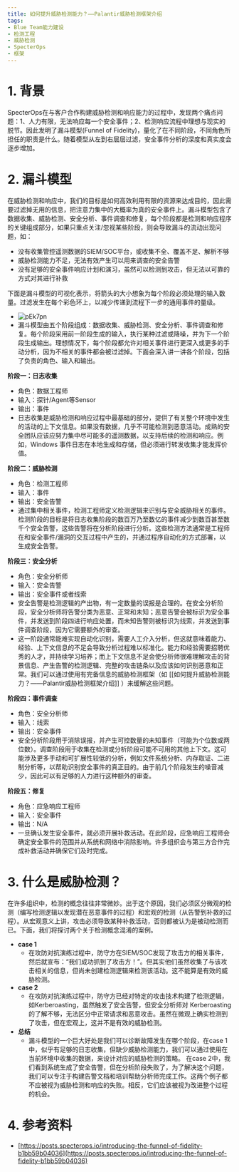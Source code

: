```yaml
---
title: 如何提升威胁检测能力？——Palantir威胁检测框架介绍
tags:
- Blue Team能力建设
- 检测工程
- 威胁检测
- SpecterOps
- 框架
---
```


# 1. 背景
SpecterOps在与客户合作构建威胁检测和响应能力的过程中，发现两个痛点问题：1、人力有限，无法响应每一个安全事件；2、检测响应流程中理想与现实的脱节。因此发明了漏斗模型(Funnel of Fidelity)，量化了在不同阶段，不同角色所担任的职责是什么。随着模型从左到右层层过滤，安全事件分析的深度和真实度会逐步增加。

# 2. 漏斗模型
在威胁检测和响应中，我们的目标是如何高效利用有限的资源来达成目的，因此需要过滤掉无用的信息，把注意力集中的大概率为真的安全事件上。漏斗模型包含了数据收集、威胁检测、安全分析、事件调查和修复，每个阶段都是检测和响应程序的关键组成部分，如果只重点关注/忽视某些阶段，则会导致漏斗的流动出现问题，如：

- 没有收集管控遥测数据的SIEM/SOC平台，或收集不全、覆盖不足、解析不够
- 威胁检测能力不足，无法有效产生可以用来调查的安全告警
- 没有足够的安全事件响应计划和演习，虽然可以检测到攻击，但无法以可靠的方式对其进行补救

下面是漏斗模型的可视化表示，将箭头的大小想象为每个阶段必须处理的输入数量。过滤发生在每个彩色环上，以减少传递到流程下一步的通用事件的量级。

- ![pEk7pn](https://cdn.jsdelivr.net/gh/MarsAuthority/sec_pic@master/uPic/2023-01/pEk7pn.jpg)
- 漏斗模型由五个阶段组成：数据收集、威胁检测、安全分析、事件调查和修复。每个阶段采用前一阶段生成的输入，执行某种过滤或降噪，并为下一个阶段生成输出。理想情况下，每个阶段都允许对相关事件进行更深入或更多的手动分析，因为不相关的事件都会被过滤掉。下面会深入讲一讲各个阶段，包括了负责的角色、输入和输出。

**阶段一：日志收集**

- 角色：数据工程师
- 输入：探针/Agent等Sensor
- 输出：事件
- 日志收集是威胁检测和响应过程中最基础的部分，提供了有关整个环境中发生的活动的上下文信息。如果没有数据，几乎不可能检测到恶意活动。成熟的安全团队应该应努力集中尽可能多的遥测数据，以支持后续的检测和响应。例如，Windows 事件日志在本地生成和存储，但必须进行转发收集才能发挥价值。

**阶段二：威胁检测**

- 角色：检测工程师
- 输入：事件
- 输出：安全告警
- 通过集中相关事件，检测工程师定义检测逻辑来识别与安全威胁相关的事件。检测阶段的目标是将日志收集阶段的数百万乃至数亿的事件减少到数百甚至数千个安全告警，这些告警将在分析阶段进行分析。这些检测方法通常是工程师在和安全事件/漏洞的交互过程中产生的，并通过程序自动化的方式部署，以生成安全告警。

**阶段三：安全分析**

- 角色：安全分析师
- 输入：安全告警
- 输出：安全事件或者线索
- 安全告警是检测逻辑的产出物，有一定数量的误报是合理的。在安全分析阶段，安全分析师将告警分类为恶意、正常和未知；恶意告警会被标识为安全事件，并发送到阶段四进行响应处置，而未知告警则被标识为线索，并发送到事件调查阶段，因为它需要额外的审查。
- 这一阶段通常能难实现自动化识别，需要人工介入分析，但这就意味着能力、经验、上下文信息的不足会导致分析过程难以标准化。能力和经验需要招聘优秀的人才，并持续学习培养；而上下文信息不足会使分析师很难理解攻击的背景信息、产生告警的检测逻辑、完整的攻击链条以及应该如何识别恶意和正常。我们可以通过使用有完备信息的威胁检测框架（如 [[如何提升威胁检测能力？——Palantir威胁检测框架介绍]] ）来缓解这些问题。

**阶段四：事件调查**

- 角色：安全分析师
- 输入：线索
- 输出：安全事件
- 安全分析阶段用于消除误报，并产生可控数量的未知事件（可能为个位数或两位数）。调查阶段用于收集在检测或分析阶段可能不可用的其他上下文。这可能涉及更多手动和可扩展性较低的分析，例如文件系统分析、内存取证、二进制分析等，以帮助识别安全事件的真正目的。由于前几个阶段发生的噪音减少，因此可以有足够的人力进行这种额外的审查。

**阶段五：修复**

- 角色：应急响应工程师
- 输入：安全事件
- 输出：N/A
- 一旦确认发生安全事件，就必须开展补救活动。在此阶段，应急响应工程师会确定安全事件的范围并从系统和网络中消除影响。许多组织会与第三方合作完成补救活动并确保它们及时完成。

# 3. 什么是威胁检测？
在许多组织中，检测的概念往往非常微妙。出于这个原因，我们必须区分微观的检测（编写检测逻辑以发现潜在恶意事件的过程）和宏观的检测（从告警到补救的过程）。从宏观意义上讲，攻击必须导致某种补救活动，否则都被认为是被动检测而已。下面，我们将探讨两个关于检测概念混淆的案例。
- **case 1**
  - 在攻防对抗演练过程中，防守方在SIEM/SOC发现了攻击方的相关事件，然后就宣布：“我们成功抓到了攻击方！”。但其实他们虽然收集了与该攻击相关的信息，但尚未创建检测逻辑来检测该活动。这不能算是有效的威胁检测。
- **case 2**
  - 在攻防对抗演练过程中，防守方已经对特定的攻击技术构建了检测逻辑，如Kerberoasting，虽然触发了安全告警，但安全分析师对 Kerberoasting 的了解不够，无法区分中正常请求和恶意攻击。虽然在微观上确实检测到了攻击，但在宏观上，这并不是有效的威胁检测。
- **总结**
  - 漏斗模型的一个巨大好处是我们可以诊断故障发生在哪个阶段，在case 1中，似乎有足够的日志收集，但缺少威胁检测能力，我们可以通过使用在当前环境中收集的数据，来设计对应的威胁检测的策略。 在case 2中，我们看到系统生成了安全告警，但在分析阶段失败了，为了解决这个问题，我们可以专注于构建告警文档和培训帮助分析师完成工作。这两个例子都不应被视为威胁检测和响应的失败。相反，它们应该被视为改进整个过程的机会。

# 4. 参考资料
- [https://posts.specterops.io/introducing-the-funnel-of-fidelity-b1bb59b04036](https://posts.specterops.io/introducing-the-funnel-of-fidelity-b1bb59b04036)